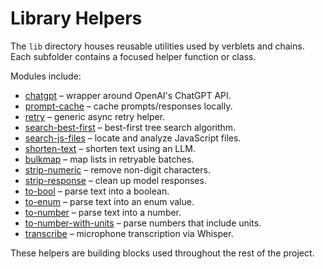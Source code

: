 # Library Helpers

The `lib` directory houses reusable utilities used by verblets and chains. Each subfolder contains a focused helper function or class.

Modules include:

<!-- commonly used utilities -->
- [chatgpt](./chatgpt) – wrapper around OpenAI's ChatGPT API.
- [prompt-cache](./prompt-cache) – cache prompts/responses locally.
- [retry](./retry) – generic async retry helper.
- [search-best-first](./search-best-first) – best-first tree search algorithm.
- [search-js-files](./search-js-files) – locate and analyze JavaScript files.
- [shorten-text](./shorten-text) – shorten text using an LLM.
- [bulkmap](./bulk-map) – map lists in retryable batches.
- [strip-numeric](./strip-numeric) – remove non-digit characters.
- [strip-response](./strip-response) – clean up model responses.
- [to-bool](./to-bool) – parse text into a boolean.
- [to-enum](./to-enum) – parse text into an enum value.
- [to-number](./to-number) – parse text into a number.
- [to-number-with-units](./to-number-with-units) – parse numbers that include units.
- [transcribe](./transcribe) – microphone transcription via Whisper.

These helpers are building blocks used throughout the rest of the project.
